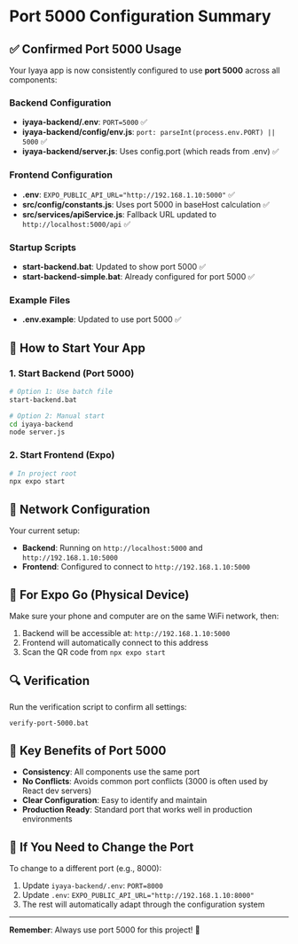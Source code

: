# Port 5000 Configuration Summary

## ✅ Confirmed Port 5000 Usage

Your Iyaya app is now consistently configured to use **port 5000** across all components:

### Backend Configuration
- **iyaya-backend/.env**: `PORT=5000` ✅
- **iyaya-backend/config/env.js**: `port: parseInt(process.env.PORT) || 5000` ✅
- **iyaya-backend/server.js**: Uses config.port (which reads from .env) ✅

### Frontend Configuration
- **.env**: `EXPO_PUBLIC_API_URL="http://192.168.1.10:5000"` ✅
- **src/config/constants.js**: Uses port 5000 in baseHost calculation ✅
- **src/services/apiService.js**: Fallback URL updated to `http://localhost:5000/api` ✅

### Startup Scripts
- **start-backend.bat**: Updated to show port 5000 ✅
- **start-backend-simple.bat**: Already configured for port 5000 ✅

### Example Files
- **.env.example**: Updated to use port 5000 ✅

## 🚀 How to Start Your App

### 1. Start Backend (Port 5000)
```bash
# Option 1: Use batch file
start-backend.bat

# Option 2: Manual start
cd iyaya-backend
node server.js
```

### 2. Start Frontend (Expo)
```bash
# In project root
npx expo start
```

## 🔧 Network Configuration

Your current setup:
- **Backend**: Running on `http://localhost:5000` and `http://192.168.1.10:5000`
- **Frontend**: Configured to connect to `http://192.168.1.10:5000`

## 📱 For Expo Go (Physical Device)

Make sure your phone and computer are on the same WiFi network, then:
1. Backend will be accessible at: `http://192.168.1.10:5000`
2. Frontend will automatically connect to this address
3. Scan the QR code from `npx expo start`

## 🔍 Verification

Run the verification script to confirm all settings:
```bash
verify-port-5000.bat
```

## 🎯 Key Benefits of Port 5000

- **Consistency**: All components use the same port
- **No Conflicts**: Avoids common port conflicts (3000 is often used by React dev servers)
- **Clear Configuration**: Easy to identify and maintain
- **Production Ready**: Standard port that works well in production environments

## 🔧 If You Need to Change the Port

To change to a different port (e.g., 8000):

1. Update `iyaya-backend/.env`: `PORT=8000`
2. Update `.env`: `EXPO_PUBLIC_API_URL="http://192.168.1.10:8000"`
3. The rest will automatically adapt through the configuration system

---

**Remember**: Always use port 5000 for this project! 🎯
